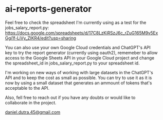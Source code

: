# ai-reports-generator

Feel free to check the spreadsheet I'm currently using as a test for the jobs_salary_report.py: https://docs.google.com/spreadsheets/d/17C8LzKiRSzJ6c_rZuG165M9v5ExGgi1f-LiVy_ZIKR4/edit?usp=sharing

You can also use your own Google Cloud credentials and ChatGPT's API key to try the report generator (currently using oauth2), rememeber to allow access to the Google Sheets API in your Google Cloud project and change the spreadsheet_id in jobs_salary_report.py to your spreadsheet id.

I'm working on new ways of working with large datasets in the ChatGPT's API and to keep the cost as small as possible. You can try to use it as it is now by using a small dataset that generates an ammount of tokens that's acceptable to the API.

Also, fell free to reach out if you have any doubts or would like to collaborate in the project.

daniel.dutra.45@gmail.com
